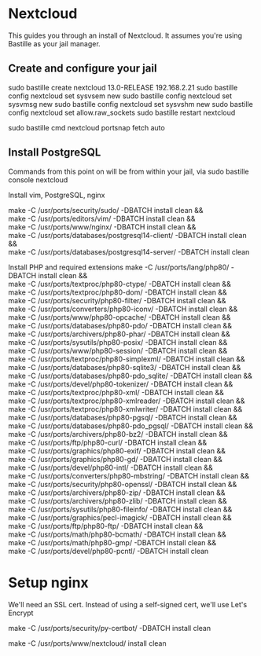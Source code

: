 # Nextcloud

This guides you through an install of Nextcloud. It assumes you're using Bastille as your  jail manager.

## Create and configure your jail
sudo bastille create nextcloud 13.0-RELEASE 192.168.2.21
sudo bastille config nextcloud set sysvsem new
sudo bastille config nextcloud set sysvmsg new
sudo bastille config nextcloud set sysvshm new
sudo bastille config nextcloud set allow.raw_sockets
sudo bastille restart nextcloud

sudo bastille cmd nextcloud portsnap fetch auto

## Install PostgreSQL
Commands from this point on will be from within your jail, via
sudo bastille console nextcloud

Install vim, PostgreSQL, nginx

make -C /usr/ports/security/sudo/ -DBATCH install clean && \
    make -C /usr/ports/editors/vim/ -DBATCH install clean && \
    make -C /usr/ports/www/nginx/ -DBATCH install clean && \
    make -C /usr/ports/databases/postgresql14-client/ -DBATCH install clean && \
    make -C /usr/ports/databases/postgresql14-server/ -DBATCH install clean

Install PHP and required extensions
make -C /usr/ports/lang/php80/ -DBATCH install clean && \
    make -C /usr/ports/textproc/php80-ctype/ -DBATCH install clean && \
    make -C /usr/ports/textproc/php80-dom/ -DBATCH install clean && \
    make -C /usr/ports/security/php80-filter/ -DBATCH install clean && \
    make -C /usr/ports/converters/php80-iconv/ -DBATCH install clean && \
    make -C /usr/ports/www/php80-opcache/ -DBATCH install clean && \
    make -C /usr/ports/databases/php80-pdo/ -DBATCH install clean && \
    make -C /usr/ports/archivers/php80-phar/ -DBATCH install clean && \
    make -C /usr/ports/sysutils/php80-posix/ -DBATCH install clean && \
    make -C /usr/ports/www/php80-session/ -DBATCH install clean && \
    make -C /usr/ports/textproc/php80-simplexml/ -DBATCH install clean && \
    make -C /usr/ports/databases/php80-sqlite3/ -DBATCH install clean && \
    make -C /usr/ports/databases/php80-pdo_sqlite/ -DBATCH install clean && \
    make -C /usr/ports/devel/php80-tokenizer/ -DBATCH install clean && \
    make -C /usr/ports/textproc/php80-xml/ -DBATCH install clean && \
    make -C /usr/ports/textproc/php80-xmlreader/ -DBATCH install clean && \
    make -C /usr/ports/textproc/php80-xmlwriter/ -DBATCH install clean && \
    make -C /usr/ports/databases/php80-pgsql/ -DBATCH install clean && \
    make -C /usr/ports/databases/php80-pdo_pgsql/ -DBATCH install clean && \
    make -C /usr/ports/archivers/php80-bz2/ -DBATCH install clean && \
    make -C /usr/ports/ftp/php80-curl/ -DBATCH install clean && \
    make -C /usr/ports/graphics/php80-exif/ -DBATCH install clean && \
    make -C /usr/ports/graphics/php80-gd/ -DBATCH install clean && \
    make -C /usr/ports/devel/php80-intl/ -DBATCH install clean && \
    make -C /usr/ports/converters/php80-mbstring/ -DBATCH install clean && \
    make -C /usr/ports/security/php80-openssl/ -DBATCH install clean && \
    make -C /usr/ports/archivers/php80-zip/ -DBATCH install clean && \
    make -C /usr/ports/archivers/php80-zlib/ -DBATCH install clean && \
    make -C /usr/ports/sysutils/php80-fileinfo/ -DBATCH install clean && \
    make -C /usr/ports/graphics/pecl-imagick/ -DBATCH install clean && \
    make -C /usr/ports/ftp/php80-ftp/ -DBATCH install clean && \
    make -C /usr/ports/math/php80-bcmath/ -DBATCH install clean && \
    make -C /usr/ports/math/php80-gmp/ -DBATCH install clean && \
    make -C /usr/ports/devel/php80-pcntl/ -DBATCH install clean

# Setup nginx
We'll need an SSL cert. Instead of using a self-signed cert, we'll use Let's Encrypt

make -C /usr/ports/security/py-certbot/ -DBATCH install clean

make -C /usr/ports/www/nextcloud/ install clean